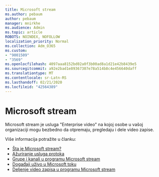 ```yaml
---
title: Microsoft stream
ms.author: pebaum
author: pebaum
manager: mnirkhe
ms.audience: Admin
ms.topic: article
ROBOTS: NOINDEX, NOFOLLOW
localization_priority: Normal
ms.collection: Adm_O365
ms.custom:
- "9001509"
- "3569"
ms.openlocfilehash: 4097aaa8152bd02a0f3b00ad8a1d21e42b8439e5
ms.sourcegitcommit: a92e2bad1e89367307e78a514b8c4e456640daff
ms.translationtype: MT
ms.contentlocale: sr-Latn-RS
ms.lasthandoff: 02/21/2020
ms.locfileid: "42564389"
---
```

# <a name="microsoft-stream"></a>Microsoft stream

Microsoft stream je usluga "Enterprise video" na kojoj osobe u vašoj organizaciji mogu bezbedno da otpremaju, pregledaju i dele video zapise. 

Više informacija potražite u članku:

- [Šta je Microsoft stream?](https://docs.microsoft.com/en-us/stream/overview)
- [Ažuriranje usluga protoka](https://techcommunity.microsoft.com/t5/microsoft-stream-service-updates/bd-p/StreamAnnouncements)
- [Grupe i kanali u programu Microsoft stream](https://docs.microsoft.com/en-us/stream/groups-channels-organization)
- [Događaji uživo u Microsoft toku](https://docs.microsoft.com/en-us/stream/live-event-overview)
- [Deljenje video zapisa u programu Microsoft stream](https://docs.microsoft.com/en-us/stream/portal-share-video)
